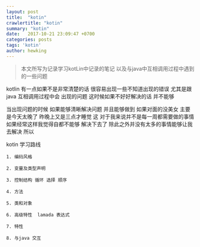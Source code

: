 ```yaml
---
layout: post
title:  "kotin"
crawlertitle: "kotin"
summary: "kotin"
date:   2017-10-21 23:09:47 +0700
categories: posts
tags: 'kotin'
author: hewking
---
```

> 本文所写为记录学习kotLin中记录的笔记 以及与java中互相调用过程中遇到的一些问题

kotlin 有一点如果不是非常清楚的话  很容易出现一些不知道出现的错误  尤其是跟 java 互相调用过程中会
出现的问题  这时候如果不好好解决的话 并不能够 

当出现问题的时候 如果能够清晰解决问题 并且能够做到 如果对面的没美女 主要是今天太晚了 昨晚上又是三点才睡觉 这
对于我来说并不是每一周都需要做的事情 如果经常这样我觉得自都不能够 解决下去了 除此之外并没有太多的事情能够让我去解决 所以

kotin 学习路线

	1. 编码风格

	2. 变量及类型声明

	3. 控制结构 循环 选择 顺序 

	4. 方法

	5. 类和对象

	6. 高级特性  lamada 表达式 

	7. 特性

	8. 与java 交互


